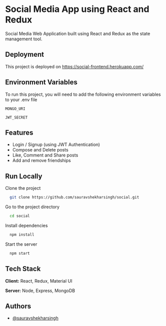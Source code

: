 
# Social Media App using React and Redux

Social Media Web Application built using React and Redux as the state management tool.




## Deployment

This project is deployed on https://social-frontend.herokuapp.com/

  
## Environment Variables

To run this project, you will need to add the following environment variables to your .env file

`MONGO_URI`

`JWT_SECRET`

  
## Features

- Login / Signup (using JWT Authentication)
- Compose and Delete posts
- Like, Comment and Share posts
- Add and remove friendships

## Run Locally

Clone the project

```bash
  git clone https://github.com/sauravshekharsingh/social.git
```

Go to the project directory

```bash
  cd social
```

Install dependencies

```bash
  npm install
```

Start the server

```bash
  npm start
```

  
## Tech Stack

**Client:** React, Redux, Material UI

**Server:** Node, Express, MongoDB

  
## Authors

- [@sauravshekharsingh](https://www.github.com/sauravshekharsingh)

  

